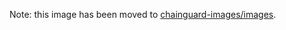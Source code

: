 Note: this image has been moved to [chainguard-images/images](https://github.com/chainguard-images/images/tree/main/images/alpine-base).

